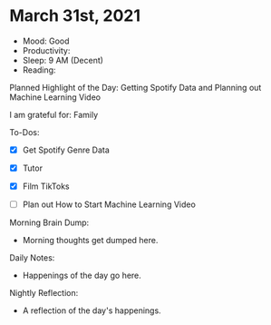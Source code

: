 # March 31st, 2021

- Mood: Good
- Productivity: 
- Sleep: 9 AM (Decent)
- Reading: 

Planned Highlight of the Day: Getting Spotify Data and Planning out Machine Learning Video

I am grateful for: Family

To-Dos:
- [x] Get Spotify Genre Data
- [x] Tutor
- [x] Film TikToks
- [ ] Plan out How to Start Machine Learning Video


Morning Brain Dump:
- Morning thoughts get dumped here.

Daily Notes:
- Happenings of the day go here.


Nightly Reflection: 
- A reflection of the day's happenings.





